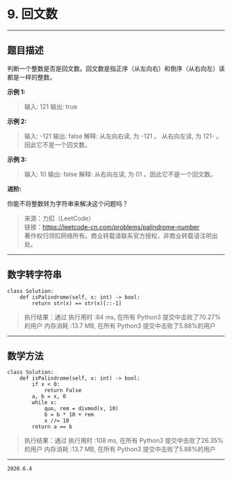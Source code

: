 # 9. 回文数

---

## 题目描述

判断一个整数是否是回文数。回文数是指正序（从左向右）和倒序（从右向左）读都是一样的整数。

**示例 1:**

> 输入: 121
> 输出: true

**示例 2:**

> 输入: -121
> 输出: false
> 解释: 从左向右读, 为 -121 。 从右向左读, 为 121- 。因此它不是一个回文数。

**示例 3:**

> 输入: 10
> 输出: false
> 解释: 从右向左读, 为 01 。因此它不是一个回文数。

**进阶:**

你能不将整数转为字符串来解决这个问题吗？

> 来源：力扣（LeetCode）  
> 链接：<https://leetcode-cn.com/problems/palindrome-number>  
> 著作权归领扣网络所有。商业转载请联系官方授权，非商业转载请注明出处。

---

## 数字转字符串

```python3
class Solution:
    def isPalindrome(self, x: int) -> bool:
        return str(x) == str(x)[::-1]
```

> 执行结果：通过
> 执行用时 :84 ms, 在所有 Python3 提交中击败了70.27% 的用户
> 内存消耗 :13.7 MB, 在所有 Python3 提交中击败了5.88%的用户

---

## 数学方法

```python3
class Solution:
    def isPalindrome(self, x: int) -> bool:
        if x < 0:
            return False
        a, b = x, 0
        while x:
            quo, rem = divmod(x, 10)
            b = b * 10 + rem
            x //= 10
        return a == b
```

> 执行结果：通过
> 执行用时 :108 ms, 在所有 Python3 提交中击败了26.35% 的用户
> 内存消耗 :13.7 MB, 在所有 Python3 提交中击败了5.88%的用户

---

`2020.6.4`
